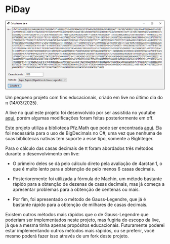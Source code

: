 # PiDay

![](PiDay.png)

Um pequeno projeto com fins educacionais, criado em live no último dia do π (14/03/2025).

A live no qual este projeto foi desenvolvido por ser assistida no youtube [aqui](https://www.youtube.com/live/7VgwTriDlkU), porém algumas modificações foram feitas posteriormente em off.

Este projeto utiliza a biblioteca Pfz.Math que pode ser encontrada [aqui](https://www.codeproject.com/Articles/5366079/BigDecimal-in-Csharp). Ela foi necessária para o uso de BigDecimals no C#, uma vez que nenhuma de suas bibliotecas nativas tem suporte a esse tipo, somente a BigInteger.

Para o cálculo das casas decimais de π foram abordados três métodos durante o desenvolvimento em live:

- O primeiro deles se dá pelo cálculo direto pela avaliação de $4 \arctan{1}$, o que é muito lento para a obtenção de pelo menos 6 casas decimais.

- Posterioremente foi utilizada a fórmula de Machin, um método bastante rápido para a obtenção de dezenas de casas decimais, mas já começa a apresentar problemas para a obtenção de centenas ou mais.

- Por fim, foi apresentado o método de Gauss-Legendre, que já é bastante rápido para a obtenção de milhares de casas decimais.

Existem outros métodos mais rápidos que o de Gauss-Legendre que poderiam ser implementados neste projeto, mas fugiria do escopo da live, já que a mesma tinha apenas propósitos educacionais. Futuramente poderei estar implementando outros métodos mais rápidos, ou se preferir, você mesmo poderá fazer isso através de um fork deste projeto.

